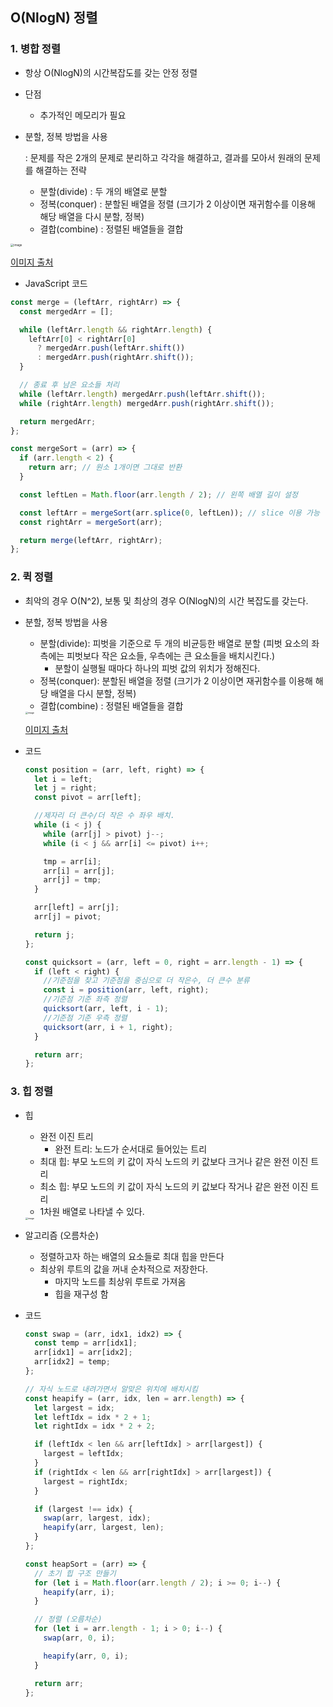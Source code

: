 ## O(NlogN) 정렬

### 1. 병합 정렬

- 항상 O(NlogN)의 시간복잡도를 갖는 안정 정렬

- 단점

  - 추가적인 메모리가 필요 

- 분할, 정복 방법을 사용

  : 문제를 작은 2개의 문제로 분리하고 각각을 해결하고, 결과를 모아서 원래의 문제를 해결하는 전략

  - 분할(divide) : 두 개의 배열로 분할
  - 정복(conquer) : 분할된 배열을 정렬 (크기가 2 이상이면 재귀함수를 이용해 해당 배열을 다시 분할, 정복)
  - 결합(combine) : 정렬된 배열들을 결합

<img src="https://user-images.githubusercontent.com/70627979/148423849-609dd522-035c-4006-86a4-24dd099aa6b8.png" alt="image" style="zoom: 33%;" />

[이미지 출처](https://gmlwjd9405.github.io/2018/05/08/algorithm-merge-sort.html)



- JavaScript 코드

```js
const merge = (leftArr, rightArr) => {
  const mergedArr = [];

  while (leftArr.length && rightArr.length) {
    leftArr[0] < rightArr[0]
      ? mergedArr.push(leftArr.shift())
      : mergedArr.push(rightArr.shift());
  }

  // 종료 후 남은 요소들 처리
  while (leftArr.length) mergedArr.push(leftArr.shift());
  while (rightArr.length) mergedArr.push(rightArr.shift());

  return mergedArr;
};

const mergeSort = (arr) => {
  if (arr.length < 2) {
    return arr; // 원소 1개이면 그대로 반환
  }

  const leftLen = Math.floor(arr.length / 2); // 왼쪽 배열 길이 설정

  const leftArr = mergeSort(arr.splice(0, leftLen)); // slice 이용 가능
  const rightArr = mergeSort(arr);

  return merge(leftArr, rightArr);
};
```



### 2. 퀵 정렬

- 최악의 경우 O(N^2), 보통 및 최상의 경우 O(NlogN)의 시간 복잡도를 갖는다.

- 분할, 정복 방법을 사용

  - 분할(divide): 피벗을 기준으로 두 개의 비균등한 배열로 분할 (피벗 요소의 좌측에는 피벗보다 작은 요소들, 우측에는 큰 요소들을 배치시킨다.)
    - 분할이 실행될 때마다 하나의 피벗 값의 위치가 정해진다.
  - 정복(conquer): 분할된 배열을 정렬 (크기가 2 이상이면 재귀함수를 이용해 해당 배열을 다시 분할, 정복)
  - 결합(combine) : 정렬된 배열들을 결합

  <img src="https://user-images.githubusercontent.com/70627979/148473897-fc619796-2fb0-4cd6-a81b-fd256a752407.png" alt="image" style="zoom: 25%;" />

  [이미지 출처](https://gmlwjd9405.github.io/2018/05/10/algorithm-quick-sort.html)

  

- 코드

  ```js
  const position = (arr, left, right) => {
    let i = left;
    let j = right;
    const pivot = arr[left];
  
    //제자리 더 큰수/더 작은 수 좌우 배치.
    while (i < j) {
      while (arr[j] > pivot) j--;
      while (i < j && arr[i] <= pivot) i++;
  
      tmp = arr[i];
      arr[i] = arr[j];
      arr[j] = tmp;
    }
  
    arr[left] = arr[j];
    arr[j] = pivot;
  
    return j;
  };
  
  const quicksort = (arr, left = 0, right = arr.length - 1) => {
    if (left < right) {
      //기준점을 찾고 기준점을 중심으로 더 작은수, 더 큰수 분류
      const i = position(arr, left, right);
      //기준점 기준 좌측 정렬
      quicksort(arr, left, i - 1);
      //기준점 기준 우측 정렬
      quicksort(arr, i + 1, right);
    }
  
    return arr;
  };
  ```

  

### 3. 힙 정렬

- 힙

  - 완전 이진 트리
    - 완전 트리: 노드가 순서대로 들어있는 트리
  - 최대 힙: 부모 노드의 키 값이 자식 노드의 키 값보다 크거나 같은 완전 이진 트리
  - 최소 힙: 부모 노드의 키 값이 자식 노드의 키 값보다 작거나 같은 완전 이진 트리
  - 1차원 배열로 나타낼 수 있다.

  <img src="https://user-images.githubusercontent.com/70627979/148479250-aa3d6da2-c0ba-48de-be15-acdbc0bc1dc5.png" alt="image" style="zoom:25%;" />

- 알고리즘 (오름차순)
  - 정렬하고자 하는 배열의 요소들로 최대 힙을 만든다
  - 최상위 루트의 값을 꺼내 순차적으로 저장한다.
    - 마지막 노드를 최상위 루트로 가져옴
    - 힙을 재구성 함

- 코드

  ```js
  const swap = (arr, idx1, idx2) => {
    const temp = arr[idx1];
    arr[idx1] = arr[idx2];
    arr[idx2] = temp;
  };
  
  // 자식 노드로 내려가면서 알맞은 위치에 배치시킴
  const heapify = (arr, idx, len = arr.length) => {
    let largest = idx;
    let leftIdx = idx * 2 + 1;
    let rightIdx = idx * 2 + 2;
  
    if (leftIdx < len && arr[leftIdx] > arr[largest]) {
      largest = leftIdx;
    }
    if (rightIdx < len && arr[rightIdx] > arr[largest]) {
      largest = rightIdx;
    }
  
    if (largest !== idx) {
      swap(arr, largest, idx);
      heapify(arr, largest, len);
    }
  };
  
  const heapSort = (arr) => {
    // 초기 힙 구조 만들기
    for (let i = Math.floor(arr.length / 2); i >= 0; i--) {
      heapify(arr, i);
    }
  
    // 정렬 (오름차순)
    for (let i = arr.length - 1; i > 0; i--) {
      swap(arr, 0, i);
  
      heapify(arr, 0, i);
    }
  
    return arr;
  };
  ```

  